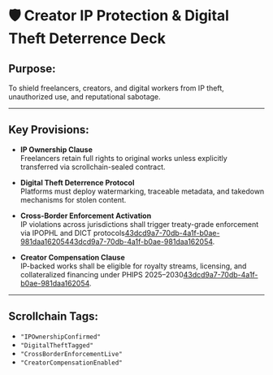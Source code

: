# 🛡️ Creator IP Protection & Digital Theft Deterrence Deck
## Purpose:
To shield freelancers, creators, and digital workers from IP theft, unauthorized use, and reputational sabotage.

---

## Key Provisions:

- **IP Ownership Clause**  
  Freelancers retain full rights to original works unless explicitly transferred via scrollchain-sealed contract.

- **Digital Theft Deterrence Protocol**  
  Platforms must deploy watermarking, traceable metadata, and takedown mechanisms for stolen content.

- **Cross-Border Enforcement Activation**  
  IP violations across jurisdictions shall trigger treaty-grade enforcement via IPOPHL and DICT protocols[43dcd9a7-70db-4a1f-b0ae-981daa162054](https://www.ipophil.gov.ph/news/ipophl-unveils-philippine-ip-strategy-2025-2030-envisions-the-country-as-global-hapag-isipan/?citationMarker=43dcd9a7-70db-4a1f-b0ae-981daa162054 "1")[43dcd9a7-70db-4a1f-b0ae-981daa162054](https://www.asiaiplaw.com/section/strategy-guides/online-enforcement-of-intellectual-property-rights-in-the-philippines-a-balancing-act?citationMarker=43dcd9a7-70db-4a1f-b0ae-981daa162054 "2").

- **Creator Compensation Clause**  
  IP-backed works shall be eligible for royalty streams, licensing, and collateralized financing under PHIPS 2025–2030[43dcd9a7-70db-4a1f-b0ae-981daa162054](https://www.ipophil.gov.ph/news/ipophl-unveils-philippine-ip-strategy-2025-2030-envisions-the-country-as-global-hapag-isipan/?citationMarker=43dcd9a7-70db-4a1f-b0ae-981daa162054 "1").

---

## Scrollchain Tags:
- `"IPOwnershipConfirmed"`
- `"DigitalTheftTagged"`
- `"CrossBorderEnforcementLive"`
- `"CreatorCompensationEnabled"`
